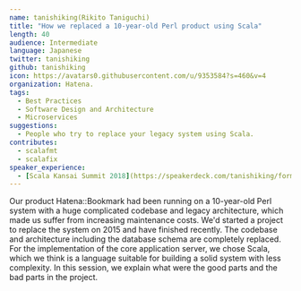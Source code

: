 ```yaml
---
name: tanishiking(Rikito Taniguchi)
title: "How we replaced a 10-year-old Perl product using Scala"
length: 40
audience: Intermediate
language: Japanese
twitter: tanishiking
github: tanishiking
icon: https://avatars0.githubusercontent.com/u/9353584?s=460&v=4
organization: Hatena.
tags:
  - Best Practices
  - Software Design and Architecture
  - Microservices
suggestions:
  - People who try to replace your legacy system using Scala.
contributes:
  - scalafmt
  - scalafix
speaker_experience:
  - [Scala Kansai Summit 2018](https://speakerdeck.com/tanishiking/format-things-with-scalafmt)
---
```

Our product Hatena::Bookmark had been running on a 10-year-old Perl system with a huge complicated codebase and legacy architecture, which made us suffer from increasing maintenance costs. We'd started a project to replace the system on 2015 and have finished recently. The codebase and architecture including the database schema are completely replaced. For the implementation of the core application server, we chose Scala, which we think is a language suitable for building a solid system with less complexity. In this session, we explain what were the good parts and the bad parts in the project.

